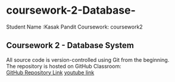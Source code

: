 # coursework-2-Database-
 Student Name :Kasak Pandit                 Coursework: coursework2
## Coursework 2 - Database System
All source code is version-controlled using Git from the beginning.  
The repository is hosted on GitHub Classroom:  
[GitHub Repository Link](https://github.com/account123606/coursework-2-Database-.git)
[youtube link](https://youtu.be/SxgLjSDgVgc)


